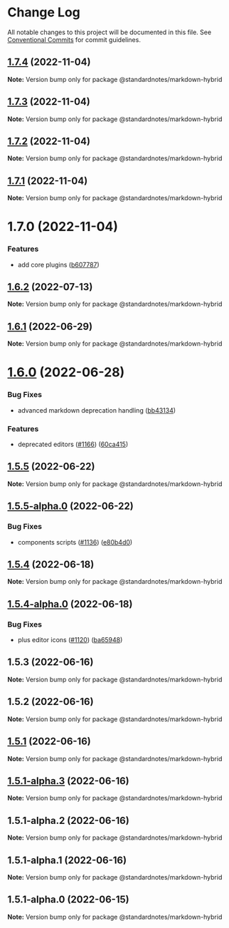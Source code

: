 # Change Log

All notable changes to this project will be documented in this file.
See [Conventional Commits](https://conventionalcommits.org) for commit guidelines.

## [1.7.4](https://github.com/standardnotes/plugins/compare/@standardnotes/markdown-hybrid@1.7.3...@standardnotes/markdown-hybrid@1.7.4) (2022-11-04)

**Note:** Version bump only for package @standardnotes/markdown-hybrid

## [1.7.3](https://github.com/standardnotes/plugins/compare/@standardnotes/markdown-hybrid@1.7.2...@standardnotes/markdown-hybrid@1.7.3) (2022-11-04)

**Note:** Version bump only for package @standardnotes/markdown-hybrid

## [1.7.2](https://github.com/standardnotes/plugins/compare/@standardnotes/markdown-hybrid@1.7.1...@standardnotes/markdown-hybrid@1.7.2) (2022-11-04)

**Note:** Version bump only for package @standardnotes/markdown-hybrid

## [1.7.1](https://github.com/standardnotes/plugins/compare/@standardnotes/markdown-hybrid@1.7.0...@standardnotes/markdown-hybrid@1.7.1) (2022-11-04)

**Note:** Version bump only for package @standardnotes/markdown-hybrid

# 1.7.0 (2022-11-04)

### Features

* add core plugins ([b607787](https://github.com/standardnotes/plugins/commit/b60778762306f5647cb715102eab23083b266718))

## [1.6.2](https://github.com/standardnotes/app/compare/@standardnotes/markdown-hybrid@1.6.1...@standardnotes/markdown-hybrid@1.6.2) (2022-07-13)

**Note:** Version bump only for package @standardnotes/markdown-hybrid

## [1.6.1](https://github.com/standardnotes/app/compare/@standardnotes/markdown-hybrid@1.6.0...@standardnotes/markdown-hybrid@1.6.1) (2022-06-29)

**Note:** Version bump only for package @standardnotes/markdown-hybrid

# [1.6.0](https://github.com/standardnotes/app/compare/@standardnotes/markdown-hybrid@1.5.5...@standardnotes/markdown-hybrid@1.6.0) (2022-06-28)

### Bug Fixes

* advanced markdown deprecation handling ([bb43134](https://github.com/standardnotes/app/commit/bb43134e94768f534b201533c96d0a8c166b29a0))

### Features

* deprecated editors ([#1166](https://github.com/standardnotes/app/issues/1166)) ([60ca415](https://github.com/standardnotes/app/commit/60ca4150446f9a14bb6a31416686c6d07a7d0cd9))

## [1.5.5](https://github.com/standardnotes/app/compare/@standardnotes/markdown-hybrid@1.5.5-alpha.0...@standardnotes/markdown-hybrid@1.5.5) (2022-06-22)

**Note:** Version bump only for package @standardnotes/markdown-hybrid

## [1.5.5-alpha.0](https://github.com/standardnotes/app/compare/@standardnotes/markdown-hybrid@1.5.4...@standardnotes/markdown-hybrid@1.5.5-alpha.0) (2022-06-22)

### Bug Fixes

* components scripts ([#1136](https://github.com/standardnotes/app/issues/1136)) ([e80b4d0](https://github.com/standardnotes/app/commit/e80b4d0ffad495c758b593c30e1c4c754dda9b7e))

## [1.5.4](https://github.com/standardnotes/app/compare/@standardnotes/markdown-hybrid@1.5.4-alpha.0...@standardnotes/markdown-hybrid@1.5.4) (2022-06-18)

**Note:** Version bump only for package @standardnotes/markdown-hybrid

## [1.5.4-alpha.0](https://github.com/standardnotes/app/compare/@standardnotes/markdown-hybrid@1.5.3...@standardnotes/markdown-hybrid@1.5.4-alpha.0) (2022-06-18)

### Bug Fixes

* plus editor icons ([#1120](https://github.com/standardnotes/app/issues/1120)) ([ba65948](https://github.com/standardnotes/app/commit/ba65948364a3fca7bfa5005c56802102c73ccd99))

## 1.5.3 (2022-06-16)

**Note:** Version bump only for package @standardnotes/markdown-hybrid

## 1.5.2 (2022-06-16)

**Note:** Version bump only for package @standardnotes/markdown-hybrid

## [1.5.1](https://github.com/standardnotes/app/compare/@standardnotes/markdown-hybrid@1.5.1-alpha.3...@standardnotes/markdown-hybrid@1.5.1) (2022-06-16)

**Note:** Version bump only for package @standardnotes/markdown-hybrid

## [1.5.1-alpha.3](https://github.com/standardnotes/app/compare/@standardnotes/markdown-hybrid@1.5.1-alpha.2...@standardnotes/markdown-hybrid@1.5.1-alpha.3) (2022-06-16)

**Note:** Version bump only for package @standardnotes/markdown-hybrid

## 1.5.1-alpha.2 (2022-06-16)

**Note:** Version bump only for package @standardnotes/markdown-hybrid

## 1.5.1-alpha.1 (2022-06-16)

**Note:** Version bump only for package @standardnotes/markdown-hybrid

## 1.5.1-alpha.0 (2022-06-15)

**Note:** Version bump only for package @standardnotes/markdown-hybrid
